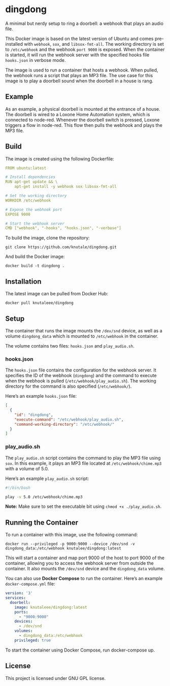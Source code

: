 # dingdong
A minimal but nerdy setup to ring a doorbell: a webhook that plays an audio file.

This Docker image is based on the latest version of Ubuntu and comes pre-installed with `webhook`, `sox`, and `libsox-fmt-all`. The working directory is set to `/etc/webhook` and the webhook `port 9000` is exposed. When the container is started, it will run the webhook server with the specified hooks file `hooks.json` in verbose mode.

The image is used to run a container that hosts a webhook. When pulled, the webhook runs a script that plays an MP3 file. The use case for this image is to play a doorbell sound when the doorbell in a house is rang.

## Example
As an example, a physical doorbell is mounted at the entrance of a house. The doorbell is wired to a Loxone Home Automation system, which is connected to node-red. Whenever the doorbell switch is pressed, Loxone triggers a flow in node-red. This flow then pulls the webhook and plays the MP3 file.

## Build
The image is created using the following Dockerfile:
``` yaml
FROM ubuntu:latest

# Install dependencies
RUN apt-get update && \
    apt-get install -y webhook sox libsox-fmt-all

# Set the working directory
WORKDIR /etc/webhook

# Expose the webhook port
EXPOSE 9000

# Start the webhook server
CMD ["webhook", "-hooks", "hooks.json", "-verbose"]
```

To build the image, clone the repository:

``` console
git clone https://github.com/knutale/dingdong.git
```
   
And build the Docker image:
``` console
docker build -t dingdong .
```
## Installation
The latest image can be pulled from Docker Hub:

```console
docker pull knutaleee/dingdong
```

## Setup
The container that runs the image mounts the `/dev/snd` device, as well as a volume `dingdong_data` which is mounted to `/etc/webhook` in the container.

The volume contains two files: `hooks.json` and `play_audio.sh`.

### hooks.json
The `hooks.json` file contains the configuration for the webhook server. It specifies the ID of the webhook (`dingdong`) and the command to execute when the webhook is pulled (`/etc/webhook/play_audio.sh`). The working directory for the command is also specified (`/etc/webhook/`).

Here’s an example `hooks.json` file:
``` json
[
  {
    "id": "dingdong",
    "execute-command": "/etc/webhook/play_audio.sh",
    "command-working-directory": "/etc/webhook/"
  }
]
```
### play_audio.sh
The `play_audio.sh` script contains the command to play the MP3 file using `sox`. In this example, it plays an MP3 file located at `/etc/webhook/chime.mp3` with a volume of 5.0.

Here’s an example `play_audio.sh` script:
``` bash
#!/bin/bash

play -v 5.0 /etc/webhook/chime.mp3
```
**Note:** Make sure to set the executable bit using `chmod +x ./play_audio.sh`.

## Running the Container
To run a container with this image, use the following command:

``` console
docker run --privileged -p 9000:9000 --device /dev/snd -v dingdong_data:/etc/webhook knutalee/dingdong:latest
```
This will start a container and map port 9000 of the host to port 9000 of the container, allowing you to access the webhook server from outside the container. It also mounts the `/dev/snd` device and the `dingdong_data` volume.

You can also use **Docker Compose** to run the container. Here’s an example `docker-compose.yml` file:
``` yaml
version: '3'
services:
  doorbell:
    image: knutaleee/dingdong:latest
    ports:
      - "9000:9000"
    devices:
      - /dev/snd
    volumes:
      - dingdong_data:/etc/webhook
    privileged: true
```
To start the container using Docker Compose, run docker-compose up.

## License
This project is licensed under GNU GPL license.
